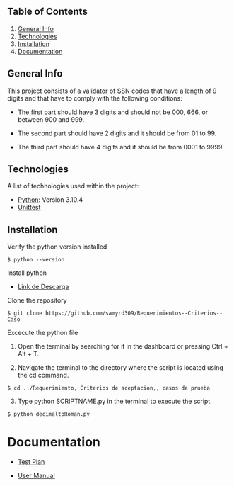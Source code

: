 ## Table of Contents
1. [General Info](#general-info)
2. [Technologies](#technologies)
3. [Installation](#installation)
4. [Documentation](#documentation)

## General Info
This project consists of a validator of SSN codes that have a length of 9 digits and that have to comply with the following conditions:

* The first part should have 3 digits and should not be 000, 666, or between 900 and 999.

* The second part should have 2 digits and it should be from 01 to 99.

* The third part should have 4 digits and it should be from 0001 to 9999.
## Technologies

A list of technologies used within the project:
* [Python](https://www.python.org): Version 3.10.4 
* [Unittest](https://docs.python.org/3/library/unittest.html)
## Installation

Verify the python version installed
```
$ python --version
```

Install python

 * [Link de Descarga](https://ubunlog.com/python-3-9-como-instalar-en-ubuntu-20-04/)


Clone the repository
```
$ git clone https://github.com/samyrd309/Requerimientos--Criterios--Caso
```

Excecute the python file
1. Open the terminal by searching for it in the dashboard or pressing Ctrl + Alt + T.

2. Navigate the terminal to the directory where the script is located using the cd command.
```
$ cd ../Requerimiento, Criterios de aceptacion,, casos de prueba
```
3. Type python SCRIPTNAME.py in the terminal to execute the script.
  ```
  $ python decimaltoRoman.py
  ```

# Documentation

* [Test Plan](/Documentos/TestPlan)

* [User Manual](/Documentos/UserManual)

